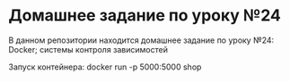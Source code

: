 # Домашнее задание по уроку №24

В данном репозитории находится домашнее задание по уроку №24: Docker; системы контроля зависимостей

Запуск контейнера: docker run -p 5000:5000 shop